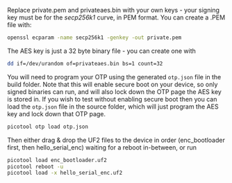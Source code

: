 Replace private.pem and privateaes.bin with your own keys - your signing key must be for the _secp256k1_ curve, in PEM format. You can create a .PEM file with:

```bash
openssl ecparam -name secp256k1 -genkey -out private.pem
```

The AES key is just a 32 byte binary file - you can create one with

```bash
dd if=/dev/urandom of=privateaes.bin bs=1 count=32
```

You will need to program your OTP using the generated `otp.json` file in the build folder. Note that this will enable secure boot on your device, so only signed binaries can run, and will also lock down the OTP page the AES key is stored in. If you wish to test without enabling secure boot then you can load the `otp.json` file in the source folder, which will just program the AES key and lock down that OTP page.
```bash
picotool otp load otp.json
```

Then either drag & drop the UF2 files to the device in order (enc_bootloader first, then hello_serial_enc) waiting for a reboot in-between, or run
```bash
picotool load enc_bootloader.uf2
picotool reboot -u
picotool load -x hello_serial_enc.uf2
```
